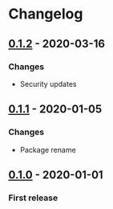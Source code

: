 # Changelog

## [0.1.2] - 2020-03-16
### Changes
- Security updates

## [0.1.1] - 2020-01-05
### Changes
- Package rename

## [0.1.0] - 2020-01-01
### First release

[0.1.2]: https://github.com/erkkah/letarette.js/compare/v0.1.1...v0.1.2
[0.1.1]: https://github.com/erkkah/letarette.js/compare/v0.1.0...v0.1.1
[0.1.0]: https://github.com/erkkah/letarette.js/releases/tag/v0.1.0
